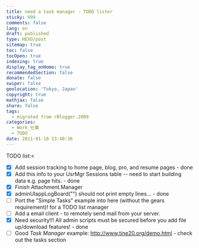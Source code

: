 ```yaml
---
title: need a task manager - TODO lister
sticky: 999
comments: false
lang: en
draft: published
type: HEXO/post
sitemap: true
toc: false
tocOpen: true
indexing: true
display_tag_onHome: true
recommendedSection: false
donate: false
swiper: false
geolocation: 'Tokyo, Japan'
copyright: true
mathjax: false
share: false
tags:
  - migrated from rBlogger.2009
categories:
  - Work_仕事
  - TODO
date: 2011-01-18 13:40:36
---
```


 TODO list:<
 
- [x] Add session tracking to home page, blog, pro, and resume pages - done
- [x] Add this info to your UsrMgr Sessions table -- need to start building data e.g. page hits. - done
- [x] Finish Attachment.Manager
- [x] adminUIappLogBoard("") should not print empty lines... - done
- [ ] Port the "Simple Tasks" example into here (without the gears requirement)! for a TODO list manager
- [ ] Add a email client - to remotely send mail from your server.
- [x] Need security!!! All admin scripts must be secured before you add file up/download features! - done
- [ ] Good _Task Manager_ example: http://www.tine20.org/demo.html - check out the tasks section
